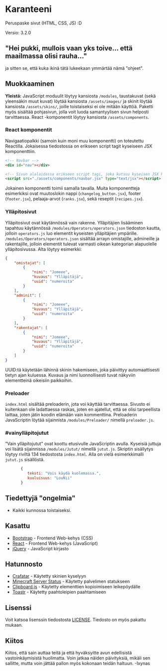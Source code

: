 # Karanteeni

Peruspaske sivut (HTML, CSS, JS) :D

Versio: 3.2.0

## "Hei pukki, mullois vaan yks toive... että maailmassa olisi rauha..."

ja sitten se, että kuka ikinä tätä lukeekaan ymmärtää nämä "ohjeet".

## Muokkaaminen

**Yleistä:** JavaScript moduulit löytyy kansiosta `/modules`, taustakuvat (sekä yleensäkin muut kuvat) löytää kansiosta `/assets/images/` ja skinit löytää kansiosta `/assets/skins/`, joille toistaiseksi ei ole mitään käyttöä. Paketti myös sisältää pohjasivun, jolla voit luoda samantyylisen sivun helposti tarvittaessa.
React -komponentit löytyy kansiosta `/assets/components`.

### React komponentit

Navigaatiopalkki (samoin kuin moni muu komponentti) on toteutettu Reactilla. Jokaisessa tiedostossa on erikseen script tagit kyseiseen JSX komponenttiin.

```html
<!-- Navbar -->
<div id="nav"></div>

<!-- Sivun alalaidassa erikseen script tagi, joka kutsuu kyseisen JSX komponentin. -->
<script src="./assets/components/navbar.jsx" type="text/jsx"></script>
```

Jokainen komponentti toimii samalla tavalla. Muita komponentteja esimerkiksi ovat muutoslokin nappi (`changelog_button.jsx`), footer (`footer.jsx`), pelaaja-arvot (`ranks.jsx`), sekä reseptit (`recipes.jsx`).

### Ylläpitosivut

Ylläpitosivut ovat käytännössä vain rakenne. Ylläpitäjien lisääminen tapahtuu käytännössä `/modules/Operators/operators.json` tiedoston kautta, jolloin `operators.js` luo elementit kyseisten ylläpitäjien ympärille. `/modules/Operators/operators.json` sisältää arrayn omistajille, admineille ja rakentajille, jolloin elementit tulevat varmasti oikean kategorian alapuolelle ylläpitosivussa. Alta löytyy esimerkki:

```json
{
    "omistajat": [
        {
            "nimi": "Jomeee",
            "kuvaus": "Ylläpitäjä",
            "uuid": "numeroita"
        }
    ],
    "adminit": [
        {
            "nimi": "Jomeee",
            "kuvaus": "Ylläpitäjä",
            "uuid": "numeroita"
        }
    ],
    "rakentajat": [
        {
            "nimi": "Jomeee",
            "kuvaus": "Ylläpitäjä",
            "uuid": "numeroita"
        }
    ]
}
```
UUID:tä käytetään lähinnä skinin hakemiseen, joka päivittyy automaattisesti tietyn ajan kuluessa. Kuvaus ja nimi luonnollisesti tuvat näkyviin elementteinä oikeisiin paikkoihin.

### Preloader

`index.html` sisältää preloaderin, jota voi käyttää tarvittaessa. Sivusto ei kuitenkaan ole ladattaessa raskas, joten en ajatellut, että se olisi tarpeellista laittaa, joten jätin koodin elämään vain kommenttina. Preloaderin JavaScriptin löytää sijainnista `/modules/Preloader/` nimellä `preloader.js`.

### #vainylläpitojutut

"Vain ylläpitojutut" ovat koottu etusivulle JavaScriptin avulla. Kyseisiä juttuja voi lisätä sijainnissa `/modules/Jutut/` nimellä `jutut.js`. Skriptin sisällytys löytyy riviltä 134 tiedostosta `index.html`. Alla on vielä esimerkkimalli `jutut.js` sisällöstä.

```javascript
       {
          teksti: "Vois käydä kuolemassa.",
          kuuluisuus: "LouNii"
       }
```

## Tiedettyjä "ongelmia"

* Kaikki kunnossa toistaiseksi.

## Kasattu

* [Bootstrap](https://getbootstrap.com/) - Frontend Web-kehys (CSS)
* [React](https://reactjs.org/) - Frontend Web-kehys (JavaScript)
* [jQuery](https://jquery.com/) - JavaScript kirjasto

## Hatunnosto

* [Crafatar](https://crafatar.com/) - Käytetty skinien kyselyyn
* [Minecraft Server Status](https://mcsrvstat.us/) - Käytetty palvelimen statukseen
* [Clipboard.js](https://clipboardjs.com/) - Käytetty elementtien kopioimiseen leikepöydälle
* [Toastr](https://toastrjs.com/) - Käytetty paahtoleipien paahtamiseen

## Lisenssi

Voit katsoa lisenssin tiedostosta [LICENSE](https://gitlab.com/Ixynas/Karanteeni/raw/master/LICENSE). Tiedosto on myös pakattu mukaan.

## Kiitos

Kiitos, että sain auttaa teitä ja että hyväksyitte avun edellisistä vastoinkäymisistä huolimatta. Voin jatkaa näiden päivityksiä, mikäli sen sallitte, mutta voin jättää pallon myös kokonaan teidän haltuun. -Ixynas
